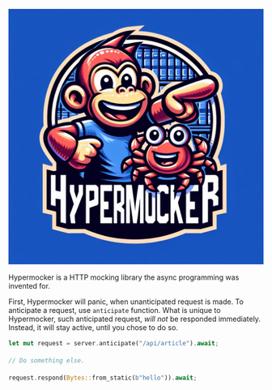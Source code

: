 ![Hypermocker logo](logo.jpeg)

Hypermocker is a HTTP mocking library the async programming was invented for.

First, Hypermocker will panic, when unanticipated request is made. To anticipate
a request, use `anticipate` function. What is unique to Hypermocker, such
anticipated request, _will not_ be responded immediately. Instead, it will
stay active, until you chose to do so.

```rust
let mut request = server.anticipate("/api/article").await;

// Do something else.

request.respond(Bytes::from_static(b"hello")).await;
```
